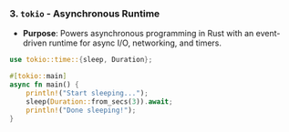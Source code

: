 ### 3. **`tokio`** - Asynchronous Runtime

- **Purpose**: Powers asynchronous programming in Rust with an event-driven runtime for async I/O, networking, and timers.
```rust
use tokio::time::{sleep, Duration};

#[tokio::main]
async fn main() {
    println!("Start sleeping...");
    sleep(Duration::from_secs(3)).await;
    println!("Done sleeping!");
}

```